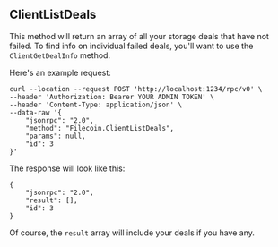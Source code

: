 ## ClientListDeals

This method will return an array of all your storage deals that have not failed. To find info on individual failed deals, you'll want to use the `ClientGetDealInfo` method. 

Here's an example request: 

```
curl --location --request POST 'http://localhost:1234/rpc/v0' \
--header 'Authorization: Bearer YOUR ADMIN TOKEN' \
--header 'Content-Type: application/json' \
--data-raw '{
    "jsonrpc": "2.0",
    "method": "Filecoin.ClientListDeals",
    "params": null,
    "id": 3
}'
```

The response will look like this: 

```
{
    "jsonrpc": "2.0",
    "result": [],
    "id": 3
}
```

Of course, the `result` array will include your deals if you have any. 